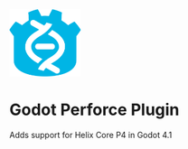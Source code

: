 <img src="/godot-p4.png" width="25%" />

# Godot Perforce Plugin
Adds support for Helix Core P4 in Godot 4.1
